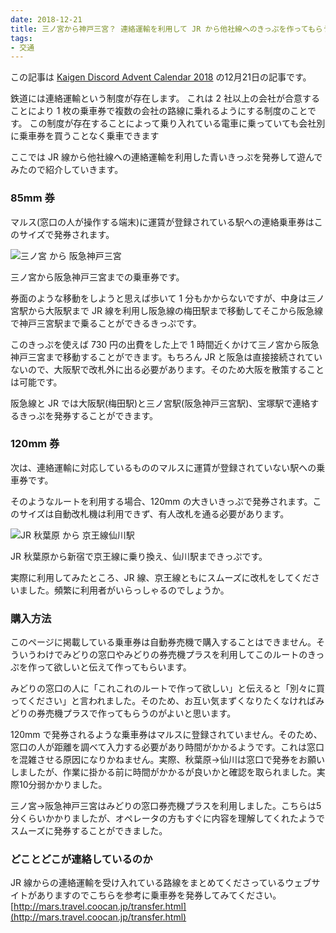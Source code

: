 ```yaml
---
date: 2018-12-21
title: 三ノ宮から神戸三宮？ 連絡運輸を利用して JR から他社線へのきっぷを作ってもらう
tags: 
- 交通
---
```



この記事は [Kaigen Discord Advent Calendar 2018](https://adventar.org/calendars/2886) の12月21日の記事です。

鉄道には連絡運輸という制度が存在します。
これは 2 社以上の会社が合意することにより 1 枚の乗車券で複数の会社の路線に乗れるようにする制度のことです。
この制度が存在することによって乗り入れている電車に乗っていても会社別に乗車券を買うことなく乗車できます


<!--more-->

ここでは JR 線から他社線への連絡運輸を利用した青いきっぷを発券して遊んでみたので紹介していきます。

### 85mm 券

マルス(窓口の人が操作する端末)に運賃が登録されている駅への連絡乗車券はこのサイズで発券されます。

![三ノ宮 から 阪急神戸三宮](https://lh3.googleusercontent.com/5o_0aOdd5yA2iv8arOzoTI-G4iIGMAsxe4GwfDPzpoVqRyAq1Pf-a7yOiJo=w2400)

三ノ宮から阪急神戸三宮までの乗車券です。

券面のような移動をしようと思えば歩いて 1 分もかからないですが、中身は三ノ宮駅から大阪駅まで JR 線を利用し阪急線の梅田駅まで移動してそこから阪急線で神戸三宮駅まで乗ることができるきっぷです。

このきっぷを使えば 730 円の出費をした上で 1 時間近くかけて三ノ宮から阪急神戸三宮まで移動することができます。もちろん JR と阪急は直接接続されていないので、大阪駅で改札外に出る必要があります。そのため大阪を散策することは可能です。

阪急線と JR では大阪駅(梅田駅)と三ノ宮駅(阪急神戸三宮駅)、宝塚駅で連絡するきっぷを発券することができます。




### 120mm 券

次は、連絡運輸に対応しているもののマルスに運賃が登録されていない駅への乗車券です。

そのようなルートを利用する場合、120mm の大きいきっぷで発券されます。このサイズは自動改札機は利用できず、有人改札を通る必要があります。

![JR 秋葉原 から 京王線仙川駅](https://lh3.googleusercontent.com/ug39wDleYHIoEII84pMIkrwn8lz39QLoXXPtofiXLVeOlWNev3_gMJ2or-w=w2400)

JR 秋葉原から新宿で京王線に乗り換え、仙川駅まできっぷです。

実際に利用してみたところ、JR 線、京王線ともにスムーズに改札をしてくださいました。頻繁に利用者がいらっしゃるのでしょうか。



### 購入方法

このページに掲載している乗車券は自動券売機で購入することはできません。そういうわけでみどりの窓口やみどりの券売機プラスを利用してこのルートのきっぷを作って欲しいと伝えて作ってもらいます。

みどりの窓口の人に「これこれのルートで作って欲しい」と伝えると「別々に買ってください」と言われました。そのため、お互い気まずくなりたくなければみどりの券売機プラスで作ってもらうのがよいと思います。

120mm で発券されるような乗車券はマルスに登録されていません。そのため、窓口の人が距離を調べて入力する必要があり時間がかかるようです。これは窓口を混雑させる原因になりかねません。実際、秋葉原→仙川は窓口で発券をお願いしましたが、作業に掛かる前に時間がかかるが良いかと確認を取られました。実際10分弱かかりました。

三ノ宮→阪急神戸三宮はみどりの窓口券売機プラスを利用しました。こちらは5分くらいかかりましたが、オペレータの方もすぐに内容を理解してくれたようでスムーズに発券することができました。



### どことどこが連絡しているのか

JR 線からの連絡運輸を受け入れている路線をまとめてくださっているウェブサイトがありますのでこちらを参考に乗車券を発券してみてください。
[http://mars.travel.coocan.jp/transfer.html](http://mars.travel.coocan.jp/transfer.html)

